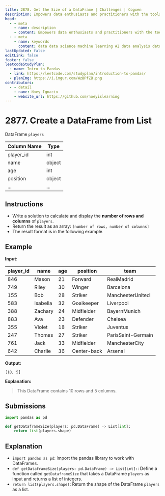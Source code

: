 ```yaml
---
title: 2878. Get the Size of a DataFrame | Challenges | Cogxen
description: Empowers data enthusiasts and practitioners with the tools and knowledge to unlock the potential of data.
head:
  - - meta
    - name: description
    - content: Empowers data enthusiasts and practitioners with the tools and knowledge to unlock the potential of data.
  - - meta
    - name: keywords
      content: data data science machine learning AI data analysis data-driven data enthusiasts data practitioners
lastUpdated: false
editLink: false
footer: false
leetcodeStudyPlan:
  - name: Intro to Pandas
  - link: https://leetcode.com/studyplan/introduction-to-pandas/
  - planImg: https://i.imgur.com/WzBPfZB.png
contributors:
  - - detail
    - name: Noey Ignacio
    - website_url: https://github.com/noeyislearning
---
```


# 2877. Create a DataFrame from List

DataFrame `players`

| Column Name | Type   |
| ----------- | ------ |
| player_id   | int    |
| name        | object |
| age         | int    |
| position    | object |
| ...         | ...    |

## Instructions

- Write a solution to calculate and display the **number of rows and columns** of `players`.
- Return the result as an array: `[number of rows, number of columns]`
- The result format is in the following example.

## Example

**Input:**

| player_id | name     | age | position    | team               |
| --------- | -------- | --- | ----------- | ------------------ |
| 846       | Mason    | 21  | Forward     | RealMadrid         |
| 749       | Riley    | 30  | Winger      | Barcelona          |
| 155       | Bob      | 28  | Striker     | ManchesterUnited   |
| 583       | Isabella | 32  | Goalkeeper  | Liverpool          |
| 388       | Zachary  | 24  | Midfielder  | BayernMunich       |
| 883       | Ava      | 23  | Defender    | Chelsea            |
| 355       | Violet   | 18  | Striker     | Juventus           |
| 247       | Thomas   | 27  | Striker     | ParisSaint-Germain |
| 761       | Jack     | 33  | Midfielder  | ManchesterCity     |
| 642       | Charlie  | 36  | Center-back | Arsenal            |

**Output:**

```plaintext
[10, 5]
```

**Explanation:**

> This DataFrame contains 10 rows and 5 columns.

## Submissions

```python :line-numbers
import pandas as pd

def getDataframeSize(players: pd.DataFrame) -> List[int]:
    return list(players.shape)
```

## Explanation

<CustomAccordion title="Python (Pandas)" submitted_by="@noeyislearning" submit_website_url="https://github.com/noeyislearning" :collapsed=false>

- `import pandas as pd`: Import the pandas library to work with DataFrames.
- `def getDataframeSize(players: pd.DataFrame) -> List[int]:`: Define a function called `getDataframeSize` that takes a DataFrame `players` as input and returns a list of integers.
- `return list(players.shape)`: Return the shape of the DataFrame `players` as a list.

</CustomAccordion>
